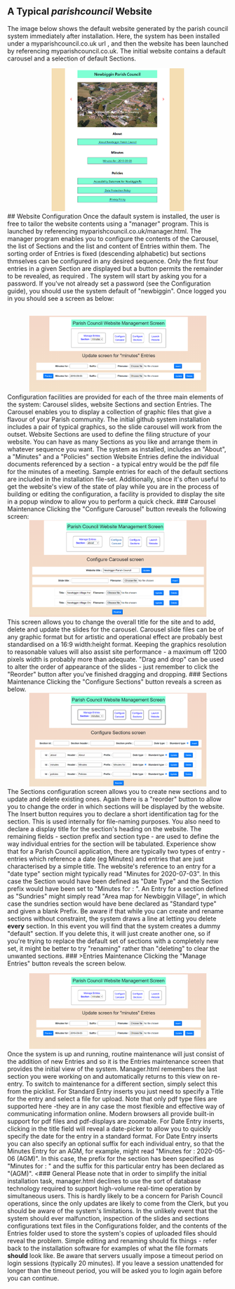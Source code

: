 ## A Typical *parishcouncil* Website
The image below shows the default website generated by the parish council system immediately after installation. Here, the system has been installed under a myparishcouncil.co.uk url , and then the website has been launched by referencing myparishcouncil.co.uk.  The initial website contains a default carousel and a selection of default Sections.
<div  style="width: 60%; margin-left: auto; margin-right: auto; text-align: center;">
<img src="screens/screen1.png"> 
</div>
<div>
## Website Configuration</h2>
Once the dafault system is installed, the user is free to tailor the website contents using a "manager" program. This is launched by referencing myparishcouncil.co.uk/manager.html. The manager program  enables you to configure the contents of the Carousel, the list of  Sections and the list and content of Entries within them.
The sorting order of Entries is fixed (descending alphabetic) but sections thmselves can be configured in any desired sequence. Only the first four entries in a given Section are displayed but a button permits the remainder to be revealed, as required .
The system will start by asking you for a password. If you've not already set a password (see the Configuration guide), you should use the system default of  "newbiggin". Once logged you in you should see a screen as below:</p><br>
<div  style="width: 80%; margin-left: auto; margin-right: auto; text-align: center;">
<img src="screens/screen2.png"> 
</div>
Configuration facilities are provided for each of the three main elements of the system: Carousel slides, website Sections and section Entries. 
The Carousel enables you to display a collection of graphic files that give a flavour of your Parish community. The initial github system installation includes a pair of typical graphics, so the slide carousel will work from the outset.
Website Sections are used to define the filing structure of your website. You can have as many Sections as you like and arrange them in whatever sequence you want. The system as installed, includes an "About", a "Minutes" and a "Policies" section
Website Entries define the individual documents referenced by a section - a typical entry would be the pdf file for the minutes of a meeting. Sample entries for each of the default sections are included in the installation file-set.
Additionally, since it's often useful to get the website's view of the state of play while you are in the process of building or editing the configuration, a facility is provided to display the site in a popup window to allow you to perform a quick check. 
### Carousel Maintenance
Clicking the "Configure Carousel" button reveals the following screen:
<div  style="width:80%; margin-left: auto; margin-right: auto; text-align: center;">
<img src="screens/screen3.png"> 
</div>
This screen allows you to change the overall title for the site and to add, delete and update the slides for the carousel. Carousel slide files can be of any graphic format but for artistic and operational effect are probably best standardised on a 16:9 width:height format. Keeping the graphics resolution to reasonable values will also assist site performance - a maximum off 1200 pixels width is probably more than adequate. "Drag and drop" can be used to alter the order of appearance of the slides - just remember to click the "Reorder" button after you've finished dragging and dropping.
### Sections Maintenance
Clicking the "Configure Sections" button reveals a screen as below. 
<div  style="width:80%; margin-left: auto; margin-right: auto; text-align: center;">
<img src="screens/screen4.png"> 
</div>
The Sections configuration screen allows you to create new sections and to update and delete existing ones. Again there is a "reorder" button to allow you to change the order in which sections will be displayed by the website. 
The Insert button requires you to declare a short identification tag for the section. This is used internally for file-naming purposes. You also need to declare a display title for the section's heading on the website. The remaining fields - section prefix and section type - are used to define the way individual entries for the section will be tabulated. Experience show that for a Parish Council application, there are typically two types of entry - entries which reference a date (eg Minutes) and entries that are just characterised by a simple title. The website's reference to an entry for a "date type" section might typically read "Minutes for 2020-07-03". In this case the Section would have been defined as "Date Type" and the Section prefix would have been set to "Minutes for : ". An Entry for a section defined as "Sundries" might simply read "Area map for Newbiggin Village", in which case the sundries section would have bene declared as "Standard type" and given a blank Prefix.
Be aware if that while you can create and rename sections without constraint, the system draws a line at letting you delete <strong>every</strong> section. In this event you will find that the system  creates a dummy "default" section. If you delete this, it will just create another one, so if you're trying to replace the default set of sections with a completely new set, it might be better to try "renaming" rather than "deleting" to clear the unwanted sections.
### >Entries Maintenance
Clicking the "Manage Entries" button reveals the screen below. 
</p>
<div  style="width:80%; margin-left: auto; margin-right: auto; text-align: center;">
<img src="screens/screen5.png"> 
</div>
Once the system is up and running, routine maintenance will just consist of the addition of new Entries and so it is the Entries maintenance screen that provides the initial view of the system. Manager.html remembers the last section you were working on and automatically returns to this view on re-entry. To switch to maintenance for a different section, simply select this from the picklist.
For Standard Entry inserts you just need to specify a Title for the entry and select a file for upload. Note that only pdf type files are supported here -they are in any case the most flexible and effective way of communicating information online. Modern browsers all provide built-in support for pdf files and pdf-displays are zoomable.
For Date Entry inserts, clicking in the title field will reveal a date-picker to allow you to quickly specify the date for the entry in a standard format. For Date Entry inserts you can also specify an optional suffix for each individual entry, so that the Minutes Entry for an AGM, for example,  might read "Minutes for : 2020-05-06 (AGM)". In this case, the prefix for the section has been specified as "Minutes for : " and the suffix for this particular entry has been declared as "(AGM)".
<### General
Please note that in order to simplify the initial installation task, manager.html declines to use the sort of database technology required to support high-volume real-time operation by simultaneous users. This is hardly likely to be a concern for Parish Council operations, since the only updates are likely to come from the Clerk, but you should be aware of the system's limitations. In the unlikely event that the system should ever malfunction, inspection of the slides and sections configurations text files in the Configurations folder, and the contents of the Entries folder used to store the system's copies of uploaded files should reveal the problem. Simple editing and renaming should fix things - refer back to the installation software for examples of what the file formats <strong>should</strong> look like.
Be aware that servers usually impose a timeout period on login sessions (typically 20 minutes). If you leave a session unattended for longer than the timeout  period, you will be asked you to login again before you can continue.

